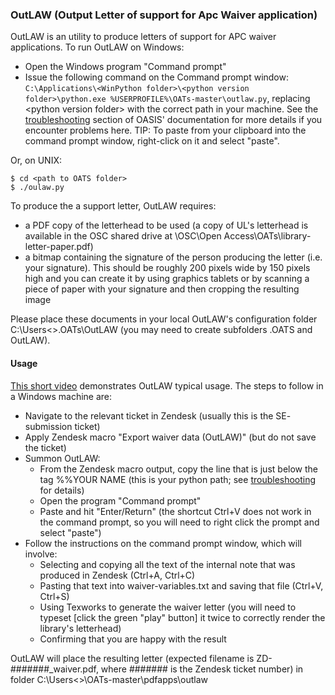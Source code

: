 ### OutLAW (Output Letter of support for Apc Waiver application)

OutLAW is an utility to produce letters of support for APC waiver applications. To run OutLAW on Windows:

* Open the Windows program "Command prompt"
* Issue the following command on the Command prompt window: `C:\Applications\<WinPython folder>\<python version folder>\python.exe %USERPROFILE%\OATs-master\outlaw.py`, replacing <WinPython folder>\<python version folder> with the correct path in your machine. See the [troubleshooting](./oasis.md#specifying-the-correct-path) section of OASIS' documentation for more details if you encounter problems here. TIP: To paste from your clipboard into the command prompt window, right-click on it and select "paste".

Or, on UNIX:

```
$ cd <path to OATS folder>
$ ./oulaw.py
```

To produce the a support letter, OutLAW requires:

* a PDF copy of the letterhead to be used (a copy of UL's letterhead is available in the OSC shared drive at \\OSC\Open Access\OATs\library-letter-paper.pdf)
* a bitmap containing the signature of the person producing the letter (i.e. your signature). This should be roughly 200 pixels wide by 150 pixels high and you can create it by using graphics tablets or by scanning a piece of paper with your signature and then cropping the resulting image

Please place these documents in your local OutLAW's configuration folder C:\Users\<<your CRSid>>\.OATs\OutLAW (you may need to create subfolders .OATS and OutLAW).

#### Usage

[This short video](https://sms.cam.ac.uk/media/3081863) demonstrates OutLAW typical usage. The steps to follow in a Windows machine are:

* Navigate to the relevant ticket in Zendesk (usually this is the SE- submission ticket)
* Apply Zendesk macro "Export waiver data (OutLAW)" (but do not save the ticket)
* Summon OutLAW:
    * From the Zendesk macro output, copy the line that is just below the tag %%YOUR NAME (this is your python path; see [troubleshooting](./oasis.md#specifying-the-correct-path) for details)
    * Open the program "Command prompt"
    * Paste and hit "Enter/Return" (the shortcut Ctrl+V does not work in the command prompt, so you will need to right click the prompt and select "paste")
* Follow the instructions on the command prompt window, which will involve:
    * Selecting and copying all the text of the internal note that was produced in Zendesk (Ctrl+A, Ctrl+C)
    * Pasting that text into waiver-variables.txt and saving that file (Ctrl+V, Ctrl+S)
    * Using Texworks to generate the waiver letter (you will need to typeset [click the green "play" button] it twice to correctly render the library's letterhead)
    * Confirming that you are happy with the result

OutLAW will place the resulting letter (expected filename is ZD-#######_waiver.pdf, where ####### is the Zendesk ticket number) in folder C:\Users\<<your CRSid>>\OATs-master\pdfapps\outlaw
